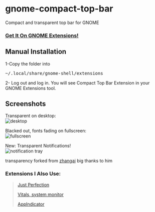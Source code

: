 # gnome-compact-top-bar
Compact and transparent top bar for GNOME

### [Get It On GNOME Extensions!](https://extensions.gnome.org/extension/5669/compact-top-bar/)

## Manual Installation
1-Copy the folder into
<pre>
~/.local/share/gnome-shell/extensions
</pre>
2- Log out and log in. You will see Compact Top Bar Extension in your GNOME Extensions tool.

## Screenshots

Transparent on desktop:  
![desktop](https://raw.githubusercontent.com/metehan-arslan/gnome-compact-top-bar/main/screnshots/Screenshot%20from%202023-01-12%2022-17-55.png)

Blacked out, fonts fading on fullscreen:  
![fullscreen](https://raw.githubusercontent.com/metehan-arslan/gnome-compact-top-bar/main/screnshots/Screenshot%20from%202023-01-12%2022-17-59.png)

New: Transparent Notifications!  
![notification tray](https://raw.githubusercontent.com/metehan-arslan/gnome-compact-top-bar/main/screnshots/Screenshot%20from%202023-01-12%2022-18-10.png)

transparency forked from [zhangai](https://github.com/zhanghai/gnome-shell-extension-transparent-top-bar) big thanks to him

### Extensions I Also Use:  
>[Just Perfection](https://gitlab.gnome.org/jrahmatzadeh/just-perfection)
>
>[Vitals, system monitor](https://github.com/corecoding/Vitals)
>
>[AppIndicator](https://github.com/ubuntu/gnome-shell-extension-appindicator)
